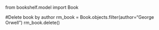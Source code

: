 from bookshelf.model import Book

#Delete book by author
rm_book = Book.objects.filter(author=“George Orwell”)
rm_book.delete()